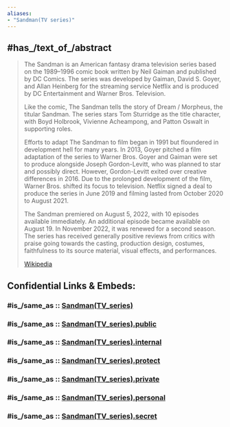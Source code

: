 ```yaml
---
aliases:
- "Sandman(TV series)"
---
```


## #has_/text_of_/abstract 

> The Sandman is an American fantasy drama television series 
> based on the 1989–1996 comic book written by Neil Gaiman and published by DC Comics. 
> The series was developed by Gaiman, David S. Goyer, and Allan Heinberg 
> for the streaming service Netflix and is produced by DC Entertainment and Warner Bros. Television. 
> 
> Like the comic, The Sandman tells the story of Dream / Morpheus, the titular Sandman. 
> The series stars Tom Sturridge as the title character, with Boyd Holbrook, Vivienne Acheampong, 
> and Patton Oswalt in supporting roles.
>
> Efforts to adapt The Sandman to film began in 1991 
> but floundered in development hell for many years. 
> In 2013, Goyer pitched a film adaptation of the series to Warner Bros. 
> Goyer and Gaiman were set to produce alongside Joseph Gordon-Levitt, 
> who was planned to star and possibly direct. 
> However, Gordon-Levitt exited over creative differences in 2016. 
> Due to the prolonged development of the film, Warner Bros. shifted its focus to television. 
> Netflix signed a deal to produce the series in June 2019 
> and filming lasted from October 2020 to August 2021.
>
> The Sandman premiered on August 5, 2022, with 10 episodes available immediately. 
> An additional episode became available on August 19. 
> In November 2022, it was renewed for a second season. 
> The series has received generally positive reviews from critics with praise going towards the casting, 
> production design, costumes, faithfulness to its source material, visual effects, and performances.
>
> [Wikipedia](https://en.wikipedia.org/wiki/The%20Sandman%20(TV%20series))


## Confidential Links & Embeds: 

### #is_/same_as :: [Sandman(TV_series)](/_Standards/Society/Communication/Media/Movie/Movie-Genre/Media-Corporations/Streaming_Services/Sandman(TV_series).md) 

### #is_/same_as :: [Sandman(TV_series).public](/_public/Society/Communication/Media/Movie/Movie-Genre/Media-Corporations/Streaming_Services/Sandman(TV_series).public.md) 

### #is_/same_as :: [Sandman(TV_series).internal](/_internal/Society/Communication/Media/Movie/Movie-Genre/Media-Corporations/Streaming_Services/Sandman(TV_series).internal.md) 

### #is_/same_as :: [Sandman(TV_series).protect](/_protect/Society/Communication/Media/Movie/Movie-Genre/Media-Corporations/Streaming_Services/Sandman(TV_series).protect.md) 

### #is_/same_as :: [Sandman(TV_series).private](/_private/Society/Communication/Media/Movie/Movie-Genre/Media-Corporations/Streaming_Services/Sandman(TV_series).private.md) 

### #is_/same_as :: [Sandman(TV_series).personal](/_personal/Society/Communication/Media/Movie/Movie-Genre/Media-Corporations/Streaming_Services/Sandman(TV_series).personal.md) 

### #is_/same_as :: [Sandman(TV_series).secret](/_secret/Society/Communication/Media/Movie/Movie-Genre/Media-Corporations/Streaming_Services/Sandman(TV_series).secret.md)

